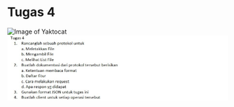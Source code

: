 # Tugas 4
![Image of Yaktocat](soal.jpg)
![1](https://github.com/PutriEndahP/PROGJAR_05111740000039/blob/master/tugas4/soal%20tugas%204.jpeg)
